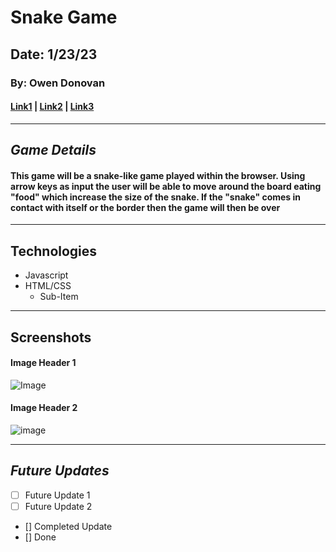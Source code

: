 # Snake Game
## Date: 1/23/23
### By: Owen Donovan

#### [Link1](http://www.duckduckgo.com) | [Link2](http://www.duckduckgo.com) | [Link3](http://www.duckduckgo.com)
***
## ***Game Details***
#### **This game will be a snake-like game played within the browser. Using arrow keys as input the user will be able to move around the board eating "food" which increase the size of the snake. If the "snake" comes in contact with itself or the border then the game will then be over**
***
## Technologies
* Javascript
* HTML/CSS
  * Sub-Item

***
## Screenshots
#### **Image Header 1**
![Image]()
#### **Image Header 2**
![image]()
***
## *Future Updates*
- [ ] Future Update 1
- [ ] Future Update 2
- [] Completed Update
- [] Done